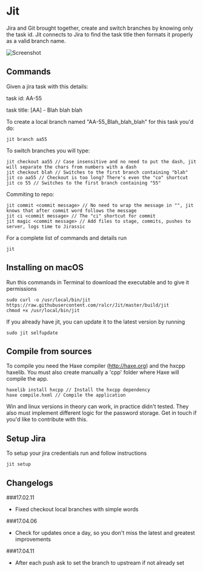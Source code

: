 # Jit
Jira and Git brought together, create and switch branches by knowing only the task id.
Jit connects to Jira to find the task title then formats it properly as a valid branch name.

![Screenshot](https://s29.postimg.org/k30u3u3x3/jit.png)

## Commands
Given a jira task with this details:
  
  task id: AA-55
  
  task title: [AA] - Blah blah blah

To create a local branch named "AA-55_Blah_blah_blah" for this task you'd do:

	jit branch aa55	

To switch branches you will type: 

	jit checkout aa55 // Case insensitive and no need to put the dash, jit will separate the chars from numbers with a dash
	jit checkout blah // Switches to the first branch containing "blah"
	jit co aa55 // Checkout is too long? There's even the "co" shortcut
	jit co 55 // Switches to the first branch containing "55"

Commiting to repo:

	jit commit <commit message> // No need to wrap the message in "", jit knows that after commit word follows the message
	jit ci <commit message> // The "ci" shortcut for commit
	jit magic <commit message> // Add files to stage, commits, pushes to server, logs time to Jirassic

For a complete list of commands and details run

	jit

## Installing on macOS

Run this commands in Terminal to download the executable and to give it permissions

	sudo curl -o /usr/local/bin/jit https://raw.githubusercontent.com/ralcr/Jit/master/build/jit
	chmod +x /usr/local/bin/jit

If you already have jit, you can update it to the latest version by running

    sudo jit selfupdate

## Compile from sources
To compile you need the Haxe compiler (http://haxe.org) and the hxcpp haxelib. You must also create manually a 'cpp' folder where Haxe will compile the app.

	haxelib install hxcpp // Install the hxcpp dependency
	haxe compile.hxml // Compile the application

Win and linux versions in theory can work, in practice didn't tested. They also must implement different logic for the password storage. Get in touch if you'd like to contribute with this.

## Setup Jira
To setup your jira credentials run and follow instructions

    jit setup

## Changelogs

###17.02.11
- Fixed checkout local branches with simple words

###17.04.06
- Check for updates once a day, so you don't miss the latest and greatest improvements

###17.04.11
- After each push ask to set the branch to upstream if not already set
